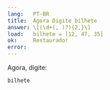 ```yaml
---
lang:   PT-BR
title:  Agora Digite bilhete
answer: \[(\d+(, )?){2,}\]
load:   bilhete = [12, 47, 35]
ok:     Restaurado!
error:  
---
```


Agora, digite:

    bilhete
